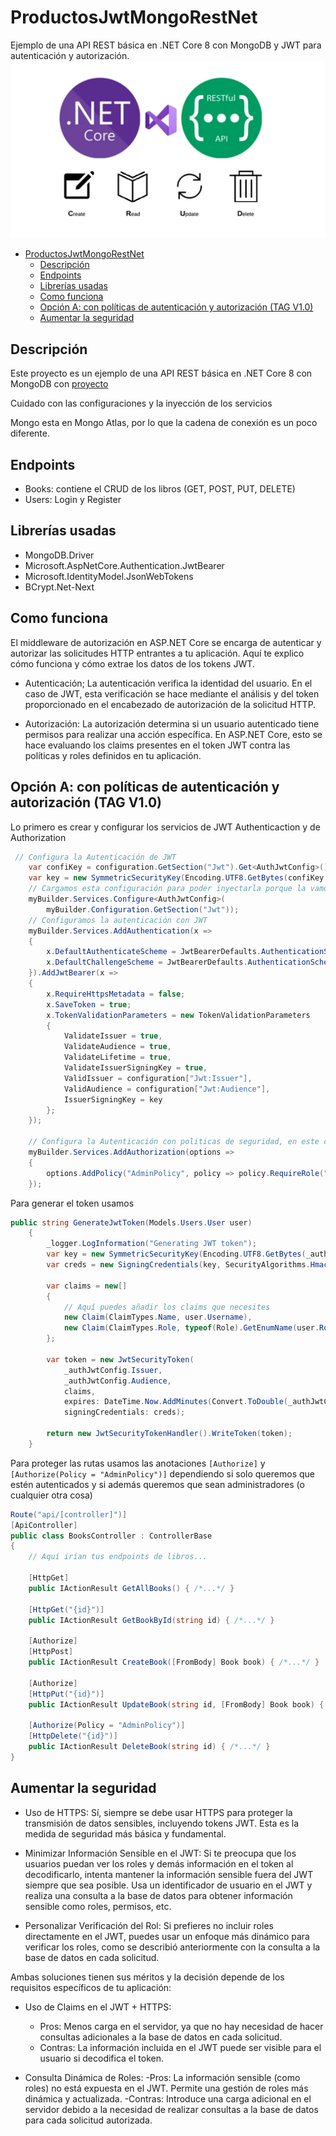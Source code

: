 # ProductosJwtMongoRestNet

Ejemplo de una API REST básica en .NET Core 8 con MongoDB y JWT para autenticación y autorización.
![image](./image/image.webp)

- [ProductosJwtMongoRestNet](#productosjwtmongorestnet)
  - [Descripción](#descripción)
  - [Endpoints](#endpoints)
  - [Librerías usadas](#librerías-usadas)
  - [Como funciona](#como-funciona)
  - [Opción A: con políticas de autenticación y autorización (TAG V1.0)](#opción-a-con-políticas-de-autenticación-y-autorización-tag-v10)
  - [Aumentar la seguridad](#aumentar-la-seguridad)


## Descripción

Este proyecto es un ejemplo de una API REST básica en .NET Core 8 con MongoDB con  [proyecto](https://github.com/joseluisgs/ProductosStorageMongoRestNet)

Cuidado con las configuraciones y la inyección de los servicios

Mongo esta en Mongo Atlas, por lo que la cadena de conexión es un poco diferente.


## Endpoints
- Books: contiene el CRUD de los libros (GET, POST, PUT, DELETE)
- Users: Login y Register

## Librerías usadas
- MongoDB.Driver
- Microsoft.AspNetCore.Authentication.JwtBearer
- Microsoft.IdentityModel.JsonWebTokens
- BCrypt.Net-Next

## Como funciona

El middleware de autorización en ASP.NET Core se encarga de autenticar y autorizar las solicitudes HTTP entrantes a tu aplicación. Aquí te explico cómo funciona y cómo extrae los datos de los tokens JWT.

- Autenticación; La autenticación verifica la identidad del usuario. En el caso de JWT, esta verificación se hace mediante el análisis y del token proporcionado en el encabezado de autorización de la solicitud HTTP.

- Autorización: La autorización determina si un usuario autenticado tiene permisos para realizar una acción específica. En ASP.NET Core, esto se hace evaluando los claims presentes en el token JWT contra las políticas y roles definidos en tu aplicación.


## Opción A: con políticas de autenticación y autorización (TAG V1.0)

Lo primero es crear y configurar los servicios de JWT Authenticaction y de Authorization

```csharp
 // Configura la Autenticación de JWT
    var confiKey = configuration.GetSection("Jwt").Get<AuthJwtConfig>();
    var key = new SymmetricSecurityKey(Encoding.UTF8.GetBytes(confiKey.Key));
    // Cargamos esta configuración para poder inyectarla porque la vamos a necesitar en el servicio
    myBuilder.Services.Configure<AuthJwtConfig>(
        myBuilder.Configuration.GetSection("Jwt"));
    // Configuramos la autenticación con JWT
    myBuilder.Services.AddAuthentication(x =>
    {
        x.DefaultAuthenticateScheme = JwtBearerDefaults.AuthenticationScheme;
        x.DefaultChallengeScheme = JwtBearerDefaults.AuthenticationScheme;
    }).AddJwtBearer(x =>
    {
        x.RequireHttpsMetadata = false;
        x.SaveToken = true;
        x.TokenValidationParameters = new TokenValidationParameters
        {
            ValidateIssuer = true,
            ValidateAudience = true,
            ValidateLifetime = true,
            ValidateIssuerSigningKey = true,
            ValidIssuer = configuration["Jwt:Issuer"],
            ValidAudience = configuration["Jwt:Audience"],
            IssuerSigningKey = key
        };
    });

    // Configura la Autenticación con politicas de seguridad, en este caso admin
    myBuilder.Services.AddAuthorization(options =>
    {
        options.AddPolicy("AdminPolicy", policy => policy.RequireRole("Admin"));
    });
```

Para generar el token usamos
```csharp
public string GenerateJwtToken(Models.Users.User user)
    {
        _logger.LogInformation("Generating JWT token");
        var key = new SymmetricSecurityKey(Encoding.UTF8.GetBytes(_authJwtConfig.Key));
        var creds = new SigningCredentials(key, SecurityAlgorithms.HmacSha256);

        var claims = new[]
        {
            // Aquí puedes añadir los claims que necesites
            new Claim(ClaimTypes.Name, user.Username),
            new Claim(ClaimTypes.Role, typeof(Role).GetEnumName(user.Role)) // El nombre del rol es el nombre del enum
        };

        var token = new JwtSecurityToken(
            _authJwtConfig.Issuer,
            _authJwtConfig.Audience,
            claims,
            expires: DateTime.Now.AddMinutes(Convert.ToDouble(_authJwtConfig.ExpiresInMinutes)),
            signingCredentials: creds);

        return new JwtSecurityTokenHandler().WriteToken(token);
    }
```	

Para proteger las rutas usamos las anotaciones `[Authorize]` y `[Authorize(Policy = "AdminPolicy")]` dependiendo si solo queremos que estén autenticados y si además queremos que sean administradores (o cualquier otra cosa)
```csharp
Route("api/[controller]")]
[ApiController]
public class BooksController : ControllerBase
{
    // Aquí irían tus endpoints de libros...
    
    [HttpGet]
    public IActionResult GetAllBooks() { /*...*/ }

    [HttpGet("{id}")]
    public IActionResult GetBookById(string id) { /*...*/ }

    [Authorize]
    [HttpPost]
    public IActionResult CreateBook([FromBody] Book book) { /*...*/ }

    [Authorize]
    [HttpPut("{id}")]
    public IActionResult UpdateBook(string id, [FromBody] Book book) { /*...*/ }

    [Authorize(Policy = "AdminPolicy")]
    [HttpDelete("{id}")]
    public IActionResult DeleteBook(string id) { /*...*/ }
}
```

## Aumentar la seguridad

- Uso de HTTPS: Sí, siempre se debe usar HTTPS para proteger la transmisión de datos sensibles, incluyendo tokens JWT. Esta es la medida de seguridad más básica y fundamental.

- Minimizar Información Sensible en el JWT: Si te preocupa que los usuarios puedan ver los roles y demás información en el token al decodificarlo, intenta mantener la información sensible fuera del JWT siempre que sea posible.
Usa un identificador de usuario en el JWT y realiza una consulta a la base de datos para obtener información sensible como roles, permisos, etc.

- Personalizar Verificación del Rol: Si prefieres no incluir roles directamente en el JWT, puedes usar un enfoque más dinámico para verificar los roles, como se describió anteriormente con la consulta a la base de datos en cada solicitud.

Ambas soluciones tienen sus méritos y la decisión depende de los requisitos específicos de tu aplicación:

- Uso de Claims en el JWT + HTTPS: 
  - Pros: Menos carga en el servidor, ya que no hay necesidad de hacer consultas adicionales a la base de datos en cada solicitud.
  - Contras: La información incluida en el JWT puede ser visible para el usuario si decodifica el token.

- Consulta Dinámica de Roles:
  -Pros: La información sensible (como roles) no está expuesta en el JWT. Permite una gestión de roles más dinámica y actualizada.
  -Contras: Introduce una carga adicional en el servidor debido a la necesidad de realizar consultas a la base de datos para cada solicitud autorizada.
